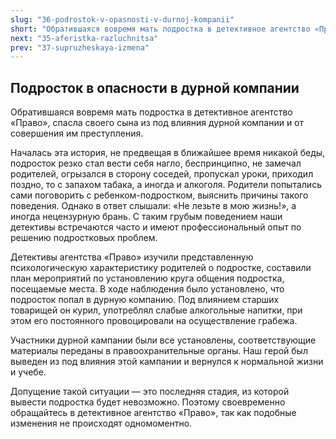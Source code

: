 ```yaml
---
slug: "36-podrostok-v-opasnosti-v-durnoj-kompanii"
short: "Обратившаяся вовремя мать подростка в детективное агентство «Право», спасла своего сына из под влияния дурной компании и от совершения им преступления."
next: "35-aferistka-razluchnitsa"
prev: "37-supruzheskaya-izmena"
---
```


## Подросток в опасности в дурной компании

Обратившаяся вовремя мать подростка в детективное агентство «Право», спасла своего сына из под влияния дурной компании и от совершения им преступления.

Началась эта история, не предвещая в ближайшее время никакой беды, подросток резко стал вести себя нагло, беспринципно, не замечал родителей, огрызался в сторону соседей, пропускал уроки, приходил поздно, то с запахом табака, а иногда и алкоголя. Родители попытались сами поговорить с ребенком-подростком, выяснить причины такого поведения. Однако в ответ слышали: «Не лезьте в мою жизнь!», а иногда нецензурную брань. С таким грубым поведением наши детективы встречаются часто и имеют профессиональный опыт по решению подростковых проблем.

Детективы агентства «Право» изучили представленную психологическую характеристику родителей о подростке, составили план мероприятий по установлению круга общения подростка, посещаемые места. В ходе наблюдения было установлено, что подросток попал в дурную компанию. Под влиянием старших товарищей он курил, употреблял слабые алкогольные напитки, при этом его постоянного провоцировали на осуществление грабежа.

Участники дурной кампании были все установлены, соответствующие материалы переданы в правоохранительные органы. Наш герой был выведен из под влияния этой кампании и вернулся к нормальной жизни и учебе.

Допущение такой ситуации — это последняя стадия, из которой вывести подростка будет невозможно. Поэтому своевременно обращайтесь в детективное агентство «Право», так как подобные изменения не происходят одномоментно.
